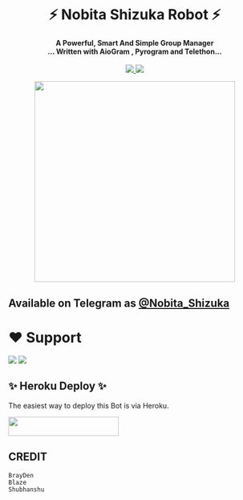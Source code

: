 <h1 align="center"><b> ⚡ Nobita Shizuka Robot ⚡ </b></h1>

<h4 align="center">A Powerful, Smart And Simple Group Manager <br> ... Written with AioGram , Pyrogram and Telethon...</h4>
<p align='center'>
  <a href="https://www.python.org/" alt="made-with-python"> <img src="https://img.shields.io/badge/Made%20with-Python-1f425f.svg?style=flat-square&logo=python&color=blue" /> </a>
  <a href="https://github.com/TeamDeeCode/Yuriko/graphs/commit-activity" alt="Maintenance"> <img src="https://img.shields.io/badge/Maintained%3F-yes-green.svg?style=flat-square" /> </a>
</p>

<p align="center"><a href="https://t.me/Nobita_Shuzuka_robot"><img src="(https://telegra.ph/file/c1db6672ba6908334a80e.png)" width="400"></a></p>

## Available on Telegram as [@Nobita_Shizuka](https://t.me/Nobita_Shuzuka_Robot)

# ❤️ Support
<a href="https://t.me/V3NOM_SUPPORT"><img src="https://img.shields.io/badge/Join-Telegram%20Channel-red.svg?logo=Telegram"></a>
<a href="t.me/Aman_Jha_Official"><img src="https://img.shields.io/badge/Join-Telegram%20Group-blue.svg?logo=telegram"></a>


## ✨ Heroku Deploy ✨
The easiest way to deploy this Bot is via Heroku.

<p align="left"><a href="https://heroku.com/deploy?template=https://github.com/ItsOxygenxd/Yuriko"> <img src="https://img.shields.io/badge/Deploy%20To%20Heroku-black?style=for-the-badge&logo=heroku" width="220" height="38.45"/></a></p>



## CREDIT
```
BrayDen
Blaze
Shubhanshu
```

